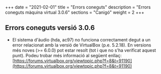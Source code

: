 +++
date        = "2021-02-01"
title       = "Errors coneguts"
description = "Errors coneguts màquina virtual 3.0.6"
sections    = "Canigó"
weight		= 2
+++

## Errors coneguts versió 3.0.6

* El sistema d'àudio (hda, ac97) no funciona correctament degut a un error relacionat amb la versió de VirtualBox (p.e. 5.2.18). En versions més noves (>= 6.0.0) pot estar resolt (tot i que no s'ha verificat aquest punt). Podeu trobar més informació al següent enllaç: [https://forums.virtualbox.org/viewtopic.php?f=8&t=91190](https://forums.virtualbox.org/viewtopic.php?f=8&t=91190)

